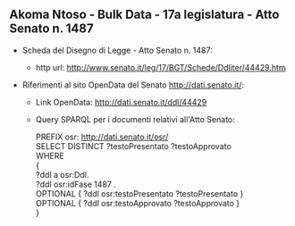 ## Akoma Ntoso - Bulk Data - 17a legislatura - Atto Senato n. 1487 ##

* Scheda del Disegno di Legge - Atto Senato n. 1487:
	* http url: http://www.senato.it/leg/17/BGT/Schede/Ddliter/44429.htm

* Riferimenti al sito OpenData del Senato http://dati.senato.it/:
	* Link OpenData: http://dati.senato.it/ddl/44429
	* Query SPARQL per i documenti relativi all'Atto Senato:

        PREFIX osr: <http://dati.senato.it/osr/>  
		SELECT DISTINCT ?testoPresentato ?testoApprovato  
		WHERE  
		{  
		    ?ddl a osr:Ddl.  
		    ?ddl osr:idFase 1487 .  
		    OPTIONAL { ?ddl osr:testoPresentato ?testoPresentato }  
		    OPTIONAL { ?ddl osr:testoApprovato ?testoApprovato }  
		}
		